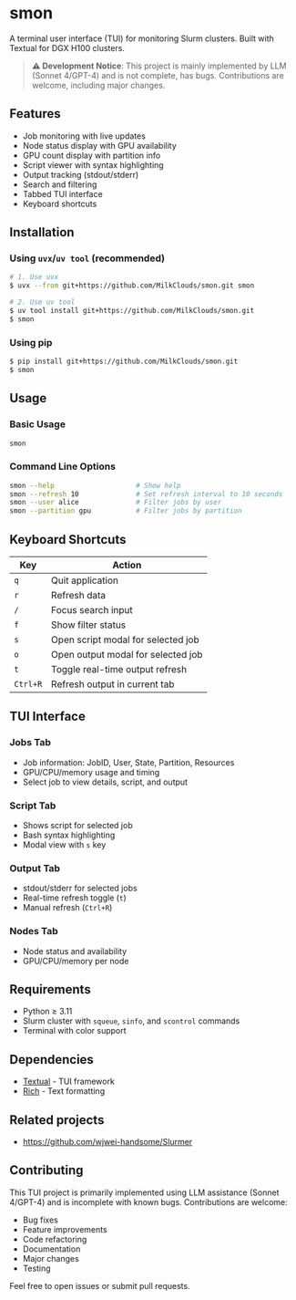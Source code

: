 # smon

A terminal user interface (TUI) for monitoring Slurm clusters. Built with Textual for DGX H100 clusters.

> **⚠️ Development Notice**: This project is mainly implemented by LLM (Sonnet 4/GPT-4) and is not complete, has bugs. Contributions are welcome, including major changes.

## Features

- Job monitoring with live updates
- Node status display with GPU availability
- GPU count display with partition info
- Script viewer with syntax highlighting
- Output tracking (stdout/stderr)
- Search and filtering
- Tabbed TUI interface
- Keyboard shortcuts

## Installation

### Using `uvx`/`uv tool` (recommended)

```sh
# 1. Use uvx
$ uvx --from git+https://github.com/MilkClouds/smon.git smon

# 2. Use uv tool
$ uv tool install git+https://github.com/MilkClouds/smon.git
$ smon
```

### Using pip

```sh
$ pip install git+https://github.com/MilkClouds/smon.git
$ smon
```

## Usage

### Basic Usage

```sh
smon
```

### Command Line Options

```sh
smon --help                    # Show help
smon --refresh 10              # Set refresh interval to 10 seconds
smon --user alice              # Filter jobs by user
smon --partition gpu           # Filter jobs by partition
```

## Keyboard Shortcuts

| Key | Action |
|-----|--------|
| `q` | Quit application |
| `r` | Refresh data |
| `/` | Focus search input |
| `f` | Show filter status |
| `s` | Open script modal for selected job |
| `o` | Open output modal for selected job |
| `t` | Toggle real-time output refresh |
| `Ctrl+R` | Refresh output in current tab |

## TUI Interface

### Jobs Tab
- Job information: JobID, User, State, Partition, Resources
- GPU/CPU/memory usage and timing
- Select job to view details, script, and output

### Script Tab
- Shows script for selected job
- Bash syntax highlighting
- Modal view with `s` key

### Output Tab
- stdout/stderr for selected jobs
- Real-time refresh toggle (`t`)
- Manual refresh (`Ctrl+R`)

### Nodes Tab
- Node status and availability
- GPU/CPU/memory per node

## Requirements

- Python ≥ 3.11
- Slurm cluster with `squeue`, `sinfo`, and `scontrol` commands
- Terminal with color support

## Dependencies

- [Textual](https://github.com/Textualize/textual) - TUI framework
- [Rich](https://github.com/Textualize/rich) - Text formatting

## Related projects

- https://github.com/wjwei-handsome/Slurmer

## Contributing

This TUI project is primarily implemented using LLM assistance (Sonnet 4/GPT-4) and is incomplete with known bugs. Contributions are welcome:

- Bug fixes
- Feature improvements
- Code refactoring
- Documentation
- Major changes
- Testing

Feel free to open issues or submit pull requests.
